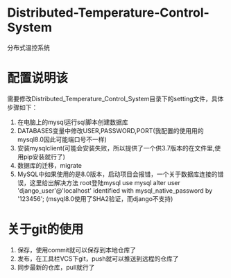 # Distributed-Temperature-Control-System
分布式温控系统

# 配置说明该
需要修改Distributed_Temperature_Control_System目录下的setting文件，具体步骤如下：
1. 在电脑上的mysql运行sql脚本创建数据库
2. DATABASES变量中修改USER,PASSWORD,PORT(我配置的使用用的mysql8.0因此可能端口号不一样)
3. 安装mysqlclient(可能会安装失败，所以提供了一个供3.7版本的在文件里,使用pip安装就行了)
4. 数据库的迁移，migrate
5. MySQL中如果使用的是8.0版本，启动项目会报错，一个关于数据库连接的错误，这里给出解决方法
    root登陆mysql
       use mysql
        alter user 'django_user'@'localhost' identified with mysql_native_password by '123456';
        (msyql8.0使用了SHA2验证，而django不支持)
        
# 关于git的使用
1. 保存，使用commit就可以保存到本地仓库了
2. 发布，在工具栏VCS下git，push就可以推送到远程的仓库了
3. 同步最新的仓库，pull就行了
